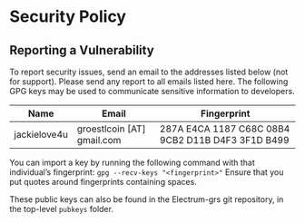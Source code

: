 # Security Policy

## Reporting a Vulnerability

To report security issues, send an email to the addresses listed below (not for support).
Please send any report to all emails listed here.
The following GPG keys may be used to communicate sensitive information to developers.

| Name         | Email                      | Fingerprint                                       |
|--------------|----------------------------|---------------------------------------------------|
| jackielove4u | groestlcoin [AT] gmail.com | 287A E4CA 1187 C68C 08B4 9CB2 D11B D4F3 3F1D B499 |

You can import a key by running the following command with that
individual’s fingerprint: `gpg --recv-keys "<fingerprint>"`
Ensure that you put quotes around fingerprints containing spaces.

These public keys can also be found in the Electrum-grs git repository,
in the top-level `pubkeys` folder.
